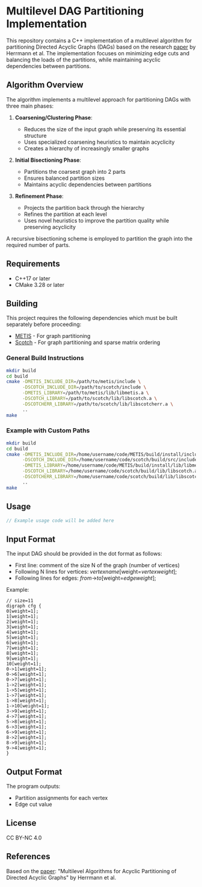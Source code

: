 # Multilevel DAG Partitioning Implementation

This repository contains a C++ implementation of a multilevel algorithm for partitioning Directed Acyclic Graphs (DAGs)
based on the research [paper](https://epubs.siam.org/doi/abs/10.1137/18M1176865) by Herrmann et al. The implementation
focuses on minimizing edge cuts and balancing the loads of the partitions, while maintaining acyclic dependencies
between partitions.

## Algorithm Overview

The algorithm implements a multilevel approach for partitioning DAGs with three main phases:

1. **Coarsening/Clustering Phase**:
    - Reduces the size of the input graph while preserving its essential structure
    - Uses specialized coarsening heuristics to maintain acyclicity
    - Creates a hierarchy of increasingly smaller graphs

2. **Initial Bisectioning Phase**:
    - Partitions the coarsest graph into 2 parts
    - Ensures balanced partition sizes
    - Maintains acyclic dependencies between partitions

3. **Refinement Phase**:
    - Projects the partition back through the hierarchy
    - Refines the partition at each level
    - Uses novel heuristics to improve the partition quality while preserving acyclicity

A recursive bisectioning scheme is employed to partition the
graph into the required number of parts.

## Requirements

- C++17 or later
- CMake 3.28 or later

## Building

This project requires the following dependencies which must be built separately before proceeding:
- [METIS](https://github.com/KarypisLab/METIS) - For graph partitioning
- [Scotch](https://gitlab.inria.fr/scotch/scotch) - For graph partitioning and sparse matrix ordering

### General Build Instructions

```bash
mkdir build
cd build
cmake -DMETIS_INCLUDE_DIR=/path/to/metis/include \
      -DSCOTCH_INCLUDE_DIR=/path/to/scotch/include \
      -DMETIS_LIBRARY=/path/to/metis/lib/libmetis.a \
      -DSCOTCH_LIBRARY=/path/to/scotch/lib/libscotch.a \
      -DSCOTCHERR_LIBRARY=/path/to/scotch/lib/libscotcherr.a \
      ..
make
```

### Example with Custom Paths

```bash
mkdir build
cd build
cmake -DMETIS_INCLUDE_DIR=/home/username/code/METIS/build/install/include \
      -DSCOTCH_INCLUDE_DIR=/home/username/code/scotch/build/src/include \
      -DMETIS_LIBRARY=/home/username/code/METIS/build/install/lib/libmetis.a \
      -DSCOTCH_LIBRARY=/home/username/code/scotch/build/lib/libscotch.a \
      -DSCOTCHERR_LIBRARY=/home/username/code/scotch/build/lib/libscotcherr.a \
      ..
make
```

## Usage

```cpp
// Example usage code will be added here
```

## Input Format

The input DAG should be provided in the dot format as follows:

- First line: comment of the size N of the graph (number of vertices)
- Following N lines for vertices: *vertexname*[weight=*vertexweight*];
- Following lines for edges: *from*->*to*[weight=*edgeweight*];

Example:

```
// size=11
digraph cfg {
0[weight=1];
1[weight=1];
2[weight=1];
3[weight=1];
4[weight=1];
5[weight=1];
6[weight=1];
7[weight=1];
8[weight=1];
9[weight=1];
10[weight=1];
0->1[weight=1];
0->6[weight=1];
0->7[weight=1];
1->2[weight=1];
1->5[weight=1];
1->7[weight=1];
1->8[weight=1];
1->10[weight=1];
3->9[weight=1];
4->7[weight=1];
5->8[weight=1];
6->3[weight=1];
6->9[weight=1];
8->2[weight=1];
8->9[weight=1];
9->4[weight=1];
}
```

## Output Format

The program outputs:

- Partition assignments for each vertex
- Edge cut value

## License

CC BY-NC 4.0

## References

Based on the [paper](https://epubs.siam.org/doi/abs/10.1137/18M1176865):
"Multilevel Algorithms for Acyclic Partitioning of Directed Acyclic Graphs" by Herrmann et al.
